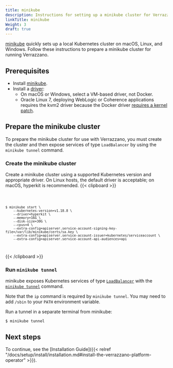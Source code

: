 ```yaml
---
title: minikube
description: Instructions for setting up a minikube cluster for Verrazzano
linkTitle: minikube
Weight: 3
draft: true
---
```


[minikube](https://minikube.sigs.k8s.io/docs/) quickly sets up a local Kubernetes cluster on macOS, Linux, and Windows. Follow
these instructions to prepare a minikube cluster for running Verrazzano.

## Prerequisites

- Install [minikube](https://minikube.sigs.k8s.io/docs/start/).
- Install a [driver](https://minikube.sigs.k8s.io/docs/drivers/):
  - On macOS or Windows, select a VM-based driver, not Docker.
  - Oracle Linux 7, deploying WebLogic or Coherence applications requires the kvm2 driver because the Docker driver [requires a kernel patch](https://github.com/kubernetes/kubernetes/issues/72878).


## Prepare the minikube cluster

To prepare the minikube cluster for use with Verrazzano, you must create the cluster and then expose services
of type `LoadBalancer` by using the `minikube tunnel` command.

### Create the minikube cluster

Create a minikube cluster using a supported Kubernetes version and appropriate driver.  On Linux hosts, the default
driver is acceptable; on macOS, hyperkit is recommended.
{{< clipboard >}}
<div class="highlight">
    <code>

    $ minikube start \
        --kubernetes-version=v1.18.8 \
        --driver=hyperkit \
        --memory=16G \
        --disk-size=30G \
        --cpus=4 \
        --extra-config=apiserver.service-account-signing-key-file=/var/lib/minikube/certs/sa.key \
        --extra-config=apiserver.service-account-issuer=kubernetes/serviceaccount \
        --extra-config=apiserver.service-account-api-audiences=api
    
  </code>
</div>
{{< /clipboard >}}

### Run `minikube tunnel`

minikube exposes Kubernetes services of type [`LoadBalancer`](https://kubernetes.io/docs/tasks/access-application-cluster/create-external-load-balancer/) with the
[`minikube tunnel`](https://minikube.sigs.k8s.io/docs/commands/tunnel/) command.  

Note that the `ip` command is required by `minikube tunnel`.  You may need to add `/sbin` to your `PATH` environment variable.  

Run a tunnel in a separate terminal from minikube:

```
$ minikube tunnel
```
## Next steps

To continue, see the [Installation Guide]({{< relref "/docs/setup/install/installation.md#install-the-verrazzano-platform-operator" >}}).
